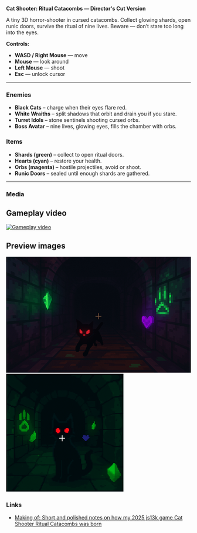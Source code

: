 **Cat Shooter: Ritual Catacombs — Director's Cut Version**

A tiny 3D horror-shooter in cursed catacombs.
Collect glowing shards, open runic doors, survive the ritual of nine lives.
Beware — don’t stare too long into the eyes.

**Controls:**

* **WASD / Right Mouse** — move
* **Mouse** — look around
* **Left Mouse** — shoot
* **Esc** — unlock cursor

---

### Enemies

* **Black Cats** – charge when their eyes flare red.
* **White Wraiths** – split shadows that orbit and drain you if you stare.
* **Turret Idols** – stone sentinels shooting cursed orbs.
* **Boss Avatar** – nine lives, glowing eyes, fills the chamber with orbs.

### Items

* **Shards (green)** – collect to open ritual doors.
* **Hearts (cyan)** – restore your health.
* **Orbs (magenta)** – hostile projectiles, avoid or shoot.
* **Runic Doors** – sealed until enough shards are gathered.

---

### Media

## Gameplay video
 [![Gameplay video](https://img.youtube.com/vi/VKJWRrND6bM/0.jpg)](https://www.youtube.com/watch?v=VKJWRrND6bM)

## Preview images
 ![Preview 800x500](https://github.com/dkozhukhar/cat-shooter/blob/main/preview_img/preview_800x500_200kb.png)
 ![Preview 320x320](https://github.com/dkozhukhar/cat-shooter/blob/main/preview_img/preview_320x320_50kb.png)

### Links
* [Making of: Short and polished notes on how my 2025 js13k game Cat Shooter Ritual Catacombs was born](https://github.com/dkozhukhar/cat-shooter/blob/main/POSTMORTEM.md)  

